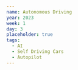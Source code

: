 ```yaml
---
name: Autonomous Driving
year: 2023
week: 1
day: 3
placeholder: true
tags:
  - AI
  - Self Driving Cars
  - Autopilot
---
```

